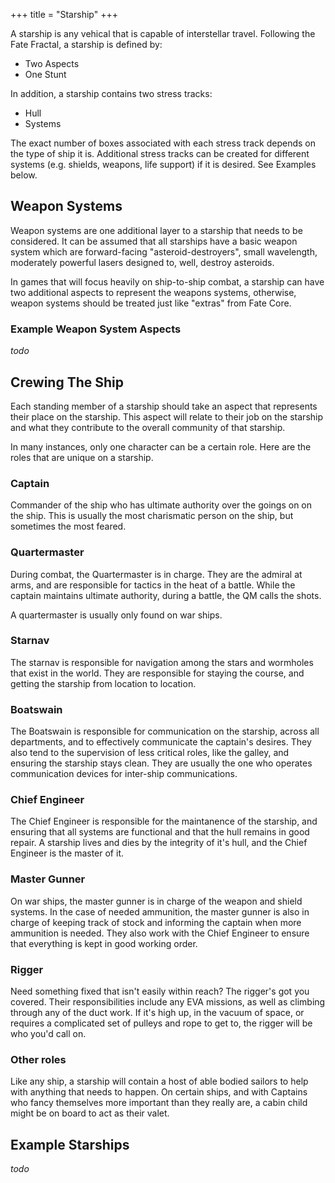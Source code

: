 +++
title = "Starship"
+++

A starship is any vehical that is capable of interstellar travel.  Following
the Fate Fractal, a starship is defined by:

* Two Aspects
* One Stunt

In addition, a starship contains two stress tracks:

* Hull
* Systems

The exact number of boxes associated with each stress track depends on the
type of ship it is.  Additional stress tracks can be created for different
systems (e.g. shields, weapons, life support) if it is desired.
See Examples below.

## Weapon Systems

Weapon systems are one additional layer to a starship that needs to be
considered.  It can be assumed that all starships have a basic weapon system
which are forward-facing "asteroid-destroyers", small wavelength, moderately
powerful lasers designed to, well, destroy asteroids.

In games that will focus heavily on ship-to-ship combat, a starship can have
two additional aspects to represent the weapons systems, otherwise, weapon
systems should be treated just like "extras" from Fate Core.

### Example Weapon System Aspects

*todo*

## Crewing The Ship

Each standing member of a starship should take an aspect that represents
their place on the starship.  This aspect will relate to their job on the
starship and what they contribute to the overall community of that starship.

In many instances, only one character can be a certain role.  Here are the
roles that are unique on a starship.

### Captain

Commander of the ship who has ultimate authority over the goings on on the
ship.  This is usually the most charismatic person on the ship, but sometimes
the most feared.

### Quartermaster

During combat, the Quartermaster is in charge.  They are the admiral at
arms, and are responsible for tactics in the heat of a battle.  While the
captain maintains ultimate authority, during a battle, the QM calls the shots.

A quartermaster is usually only found on war ships.

### Starnav

The starnav is responsible for navigation among the stars and wormholes that
exist in the world.  They are responsible for staying the course, and getting
the starship from location to location.

### Boatswain

The Boatswain is responsible for communication on the starship, across all
departments, and to effectively communicate the captain's desires.  They
also tend to the supervision of less critical roles, like the galley, and
ensuring the starship stays clean.  They are usually the one who operates
communication devices for inter-ship communications.

### Chief Engineer

The Chief Engineer is responsible for the maintanence of the starship, and
ensuring that all systems are functional and that the hull remains in good
repair.  A starship lives and dies by the integrity of it's hull, and the
Chief Engineer is the master of it.

### Master Gunner

On war ships, the master gunner is in charge of the weapon and shield systems.
In the case of needed ammunition, the master gunner is also in charge of
keeping track of stock and informing the captain when more ammunition is
needed.  They also work with the Chief Engineer to ensure that everything
is kept in good working order.

### Rigger

Need something fixed that isn't easily within reach?  The rigger's got you
covered.  Their responsibilities include any EVA missions, as well as climbing
through any of the duct work.  If it's high up, in the vacuum of space, or
requires a complicated set of pulleys and rope to get to, the rigger will
be who you'd call on.  

### Other roles

Like any ship, a starship will contain a host of able bodied sailors to help
with anything that needs to happen.  On certain ships, and with Captains who
fancy themselves more important than they really are, a cabin child might
be on board to act as their valet.

## Example Starships

*todo*